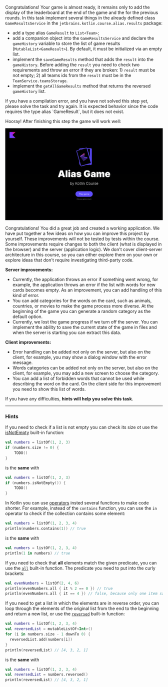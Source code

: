 Congratulations! Your game is almost ready, it remains only to add the display of the leaderboard at the end of the game
and the for the previous rounds.
In this task implement several things in the already defined class `GameResultsService` in
the `jetbrains.kotlin.course.alias.results` package:

- add a type alias `GameResult` to `List<Team>`;
- add a companion object into the `GameResultsService`
  and declare the `gameHistory` variable to store the list of game results (`MutableList<GameResult>`).
  By default, it must be initialized via an empty list.
- implement the `saveGameResults` method that adds the `result` into the `gameHistory`.
  Before adding the `result` you need to check two requirements and throw an error if they are broken: 1) `result` must
  be not empty; 2) all teams ids from the `result` must be in the `TeamService.teamsStorage`.
- implement the `getAllGameResults` method that returns the reversed `gameHistory` list.

<div class="hint" title="I press Check and see a compilation error">
  If you have a compilation error, and you have not solved this step yet, please solve the task and try again. 
  It is expected behavior since the code requires the type alias `GameResult`, but it does not exist.
</div>

Hooray! After finishing this step the game will work well:

![The current state of the game](../../utils/src/main/resources/images/states/alias/state2.gif)

<div class="hint" title="Possible ways to extend the project">

Congratulations! You did a great job and created a working application. 
We have put together a few ideas on how you can improve this project by yourself. 
These improvements will not be tested by tests within the course. 
Some improvements require changes to both the client (what is displayed in the browser) 
and the server (application logic). 
We don't cover client-server architecture in this course, 
so you can either explore them on your own or explore ideas that don't require investigating third-party code.

**Server improvements:**

- Currently, the application throws an error if something went wrong,
  for example, the application throws an error if the list with words for new cards becomes empty.
  As an improvement, you can add handling of this kind of error.
- You can add categories for the words on the card, such as animals, 
  countries, or movies to make the game process more diverse. 
  At the beginning of the game you can generate a random category as the default option.
- Currently, we lost the game progress if we turn off the server.
  You can implement the ability to save the current state of the game in files
  and when the server is starting you can extract this data.

**Client improvements:**

- Error handling can be added not only on the server, but also on the client, 
  for example, you may show a dialog window with the error message.
- Words categories can be added not only on the server, but also on the client,
  for example, you may add a new screen to choose the category.
- You can add a list of forbidden words that cannot be used while describing the word on the card. 
  On the client side for this improvement you need to show this list of words.
</div>


If you have any difficulties, **hints will help you solve this task**.

----

### Hints

<div class="hint" title="The `isNotEmpty` built-in function">

If you need to check if a list is not empty you can check its size ot use the [isNotEmpty](https://kotlinlang.org/api/latest/jvm/stdlib/kotlin.collections/is-not-empty.html) built-in function:

  ```kotlin
  val numbers = listOf(1, 2, 3)
  if (numbers.size != 0) {
      TODO()
  }
  ```
is the **same** with

  ```kotlin
  val numbers = listOf(1, 2, 3)
  if (numbers.isNotEmpty()) {
      TODO()
  }
  ```
</div>

<div class="hint" title="`contains` and `in`">

In Kotlin you can use [operators](https://kotlinlang.org/docs/java-interop.html#operators) insted several functions to make code shorter.
For example, instead of the `contains` function, you can use the `in` operator to check if the collection contains some element:

  ```kotlin
  val numbers = listOf(1, 2, 3, 4)
  println(numbers.contains(1)) // true
  ```
is the **same** with
  ```kotlin
  val numbers = listOf(1, 2, 3, 4)
  println(1 in numbers) // true
  ```
</div>


<div class="hint" title="The `all` built-in function">

If you need to check that **all** elements match the given predicate, you can use the [`all`](https://kotlinlang.org/api/latest/jvm/stdlib/kotlin.collections/all.html) built-in function.
The predicate you need to put into the curly brackets:

  ```kotlin
  val evenNumbers = listOf(2, 4, 6)
  println(evenNumbers.all { it % 2 == 0 }) // true
  println(evenNumbers.all { it == 4 }) // false, because only one item satisfies the predicate
  ```
</div>

<div class="hint" title="The `reversed` built-in function">

If you need to get a list in which the elements are in reverse order,
you can loop through the elements of the original list from the end to the beginning and
return a new list, or use the [`reversed`](https://kotlinlang.org/api/latest/jvm/stdlib/kotlin.collections/reversed.html) built-in function:

  ```kotlin
  val numbers = listOf(1, 2, 3, 4)
  val reversedList = mutableListOf<Int>()
  for (i in numbers.size - 1 downTo 0) {
    reversedList.add(numbers[i])
  }
  println(reversedList) // [4, 3, 2, 1]
  ```

is the **same** with
  ```kotlin
  val numbers = listOf(1, 2, 3, 4)
  val reversedList = numbers.reversed()
  println(reversedList) // [4, 3, 2, 1]
  ```
</div>